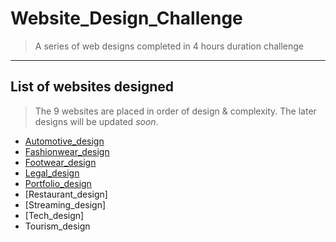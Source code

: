 # Website_Design_Challenge
> A series of web designs completed in 4 hours duration challenge

***
## List of websites designed
> The 9 websites are placed in order of design & complexity. The later designs will be updated _soon_.

- [Automotive_design](https://taurusilver7.github.io/Website_Design_Challenge/Automotive_Design/)
- [Fashionwear_design](https://taurusilver7.github.io/Website_Design_Challenge/Fashionwear_Design/)
- [Footwear_design](https://taurusilver7.github.io/Website_Design_Challenge/footwear_design/)
- [Legal_design](https://taurusilver7.github.io/Website_Design_Challenge/Legal_Advice_Design/)
- [Portfolio_design](https://taurusilver7.github.io/Website_Design_Challenge/Portfolio_Design/)
- [Restaurant_design]
- [Streaming_design]
- [Tech_design]
- Tourism_design
